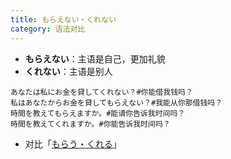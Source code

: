 ```yaml
---
title: もらえない・くれない
category: 语法对比
---
```


- **もらえない**：主语是自己，更加礼貌
- **くれない**：主语是别人

```example
あなたは私にお金を貸してくれない？#你能借我钱吗？
私はあなたからお金を貸してもらえない？#我能从你那借钱吗？
時間を教えてもらえますか。#能请你告诉我时间吗？
時間を教えてくれますか。#你能告诉我时间吗？
```

- 对比「[もらう・くれる](ageru-morau-kureru)」
